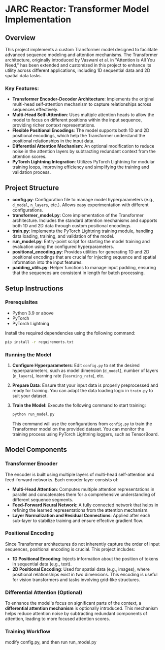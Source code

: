 # JARC Reactor: Transformer Model Implementation

## Overview
This project implements a custom Transformer model designed to facilitate advanced sequence modeling and attention mechanisms. The Transformer architecture, originally introduced by Vaswani et al. in "Attention is All You Need," has been extended and customized in this project to enhance its utility across different applications, including 1D sequential data and 2D spatial data tasks.

### Key Features:
- **Transformer Encoder-Decoder Architecture**: Implements the original multi-head self-attention mechanism to capture relationships across sequences effectively.
- **Multi-Head Self-Attention**: Uses multiple attention heads to allow the model to focus on different positions within the input sequence, providing richer context representations.
- **Flexible Positional Encodings**: The model supports both 1D and 2D positional encodings, which help the Transformer understand the positional relationships in the input data.
- **Differential Attention Mechanism**: An optional modification to reduce noise in the attention layers by subtracting redundant context from the attention scores.
- **PyTorch Lightning Integration**: Utilizes PyTorch Lightning for modular training loops, improving efficiency and simplifying the training and validation process.

## Project Structure
- **config.py**: Configuration file to manage model hyperparameters (e.g., `d_model`, `n_layers`, etc.). Allows easy experimentation with different configurations.
- **transformer_model.py**: Core implementation of the Transformer architecture. Includes the standard attention mechanisms and supports both 1D and 2D data through custom positional encodings.
- **train.py**: Implements the PyTorch Lightning training module, handling data loading, training, and validation of the model.
- **run_model.py**: Entry-point script for starting the model training and evaluation using the configured hyperparameters.
- **positional_encoding.py**: Provides utilities for generating 1D and 2D positional encodings that are crucial for injecting sequence and spatial information into the input features.
- **padding_utils.py**: Helper functions to manage input padding, ensuring that the sequences are consistent in length for batch processing.

## Setup Instructions

### Prerequisites
- Python 3.9 or above
- PyTorch
- PyTorch Lightning

Install the required dependencies using the following command:
```bash
pip install -r requirements.txt
```

### Running the Model
1. **Configure Hyperparameters**: Edit `config.py` to set the desired hyperparameters, such as model dimension (`d_model`), number of layers (`n_layers`), learning rate (`learning_rate`), etc.
2. **Prepare Data**: Ensure that your input data is properly preprocessed and ready for training. You can adapt the data loading logic in `train.py` to suit your dataset.
3. **Train the Model**: Execute the following command to start training:
   ```bash
   python run_model.py
   ```

   This command will use the configurations from `config.py` to train the Transformer model on the provided dataset. You can monitor the training process using PyTorch Lightning loggers, such as TensorBoard.

## Model Components

### Transformer Encoder
The encoder is built using multiple layers of multi-head self-attention and feed-forward networks. Each encoder layer consists of:
- **Multi-Head Attention**: Computes multiple attention representations in parallel and concatenates them for a comprehensive understanding of different sequence segments.
- **Feed-Forward Neural Network**: A fully connected network that helps in refining the learned representations from the attention mechanism.
- **Layer Normalization and Residual Connections**: Applied after each sub-layer to stabilize training and ensure effective gradient flow.

### Positional Encoding
Since Transformer architectures do not inherently capture the order of input sequences, positional encoding is crucial. This project includes:
- **1D Positional Encoding**: Injects information about the position of tokens in sequential data (e.g., text).
- **2D Positional Encoding**: Used for spatial data (e.g., images), where positional relationships exist in two dimensions. This encoding is useful for vision transformers and tasks involving grid-like structures.

### Differential Attention (Optional)
To enhance the model's focus on significant parts of the context, a **differential attention mechanism** is optionally introduced. This mechanism helps reduce attention noise by subtracting redundant components of attention, leading to more focused attention scores.

### Training Workflow
 modify config.py, and then run run_model.py



